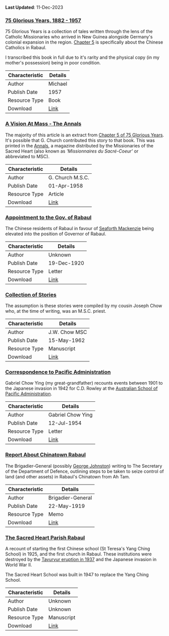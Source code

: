**Last Updated**: 11-Dec-2023

### [75 Glorious Years, 1882 - 1957](https://github.com/darrenpng/png-resources/blob/main/texts/75%20Glorious%20Years.md)

75 Glorious Years is a collection of tales written through the lens of the Catholic Missionaries who arrived in New Guinea alongside Germany's colonial expansion in the region. [Chapter 5](https://github.com/darrenpng/png-resources/blob/main/texts/75%20Glorious%20Years.md#chapter-v) is specifically about the Chinese Catholics in Rabaul.

I transcribed this book in full due to it's rarity and the physical copy (in my mother's possession) being in poor condition.

| Characteristic | Details |
| -------------- | ------- |
| Author         | Michael |
| Publish Date   | 1957    |
| Resource Type  | Book    |
| Download       | [Link](https://1drv.ms/b/s!AvQ55TzuN2kjuw8tu4Kr0x_Lgia3)  |


### [A Vision At Mass - The Annals](https://github.com/darrenpng/png-resources/blob/main/texts/A%20Vision%20At%20Mass.md)

The majority of this article is an extract from [Chapter 5 of 75 Glorious Years](https://github.com/darrenpng/png-resources/blob/main/texts/75%20Glorious%20Years.md#chapter-v). It's possible that G. Church contributed this story to that book. This was printed in the [Annals](https://en.wikipedia.org/wiki/Annals_Australasia), a magazine distributed by the Missionaries of the Sacred Heart (also known as *'Missionnaires du Sacré-Coeur'* or abbreviated to MSC).

| Characteristic | Details          |
| -------------- | ---------------- |
| Author         | G. Church M.S.C. |
| Publish Date   | 01-Apr-1958      |
| Resource Type  | Article          |
| Download       | [Link](https://1drv.ms/b/s!AvQ55TzuN2kjuzO0IjNv05uJOHMG)           |


### [Appointment to the Gov. of Rabaul](https://github.com/darrenpng/png-resources/blob/main/texts/Appointment%20to%20Governor%20of%20Rabaul.md)

The Chinese residents of Rabaul in favour of [Seaforth Mackenzie](https://adb.anu.edu.au/biography/mackenzie-seaforth-simpson-7390) being elevated into the position of Governor of Rabaul.

| Characteristic | Details     |
| -------------- | ----------- |
| Author         | Unknown     |
| Publish Date   | 19-Dec-1920 |
| Resource Type  | Letter      |
| Download       | [Link](https://1drv.ms/b/s!AvQ55TzuN2kjuzH1IehBoWqwebEg)      |


### [Collection of Stories](https://github.com/darrenpng/png-resources/blob/main/texts/Collection%20of%20Stories.md)

The assumption is these stories were compiled by my cousin Joseph Chow who, at the time of writing, was an M.S.C. priest.

| Characteristic | Details       |
| -------------- | ------------- |
| Author         | J.W. Chow MSC |
| Publish Date   | 15-May-1962   |
| Resource Type  | Manuscript    |
| Download       | [Link](https://1drv.ms/b/s!AvQ55TzuN2kjuzYvuWGBmUZxDUDJ)              |


### [Correspondence to Pacific Administration](https://github.com/darrenpng/png-resources/blob/main/texts/Correspondence%20to%20Pacific%20Administration.md)

Gabriel Chow Ying (my great-grandfather) recounts events between 1901 to the Japanese invasion in 1942 for C.D. Rowley at the [Australian School of Pacific Administration](https://archivescollection.anu.edu.au/index.php/australian-school-of-pacific-administration).

| Characteristic | Details           |
| -------------- | ----------------- |
| Author         | Gabriel Chow Ying |
| Publish Date   | 12-Jul-1954       |
| Resource Type  | Letter            |
| Download       | [Link](https://1drv.ms/b/s!AvQ55TzuN2kjuzTiz15qTdOUHOYI)                  |


### [Report About Chinatown Rabaul](https://github.com/darrenpng/png-resources/blob/main/texts/Report%20about%20Chinatown%20Rabaul.md)

The Brigadier-General (possibly [George Johnston](https://adb.anu.edu.au/biography/johnston-george-jameson-6861)) writing to The Secretary of the Department of Defence, outlining steps to be taken to seize control of land (and other assets) in Rabaul's Chinatown from Ah Tam.

| Characteristic | Details           |
| -------------- | ----------------- |
| Author         | Brigadier-General |
| Publish Date   | 22-May-1919       |
| Resource Type  | Memo              |
| Download       | [Link](https://1drv.ms/b/s!AvQ55TzuN2kjuzCvEnF_SXo1b9pE)            |


### [The Sacred Heart Parish Rabaul](https://github.com/darrenpng/png-resources/blob/main/texts/The%20Sacred%20Heart%20Parish%20Rabaul.md)

A recount of starting the first Chinese school (St Teresa's Yang Ching School) in 1925, and the first church in Rabaul. These institutions were destroyed by the [Tavurvur eruption in 1937](https://en.wikipedia.org/wiki/Rabaul#Rabaul_(Tavurvur)_volcano:_6_June_1937_eruption) and the Japanese invasion in World War II. 

The Sacred Heart School was built in 1947 to replace the Yang Ching School.

| Characteristic | Details    |
| -------------- | ---------- |
| Author         | Unknown    |
| Publish Date   | Unknown    |
| Resource Type  | Manuscript |
| Download       | [Link](https://1drv.ms/b/s!AvQ55TzuN2kjuzW0dkSSWiFLZ16H)     |
